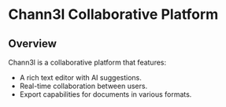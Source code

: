 # Chann3l Collaborative Platform

## Overview
Chann3l is a collaborative platform that features:
- A rich text editor with AI suggestions.
- Real-time collaboration between users.
- Export capabilities for documents in various formats.
